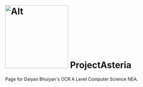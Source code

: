 # <img src="ui/appicon.ico" alt="Alt" width="200"/> ProjectAsteria



Page for Daiyan Bhuiyan's OCR A Level Computer Science NEA.
